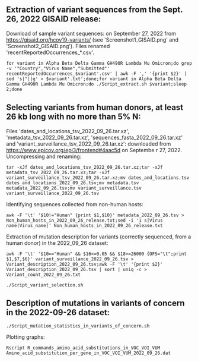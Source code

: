 ## Extraction of variant sequences from the Sept. 26, 2022 GISAID release: ##

Download of sample variant sequences: on September 27, 2022 from https://gisaid.org/hcov19-variants/ (see 'Screenshot1_GISAID.png' and 'Screenshot2_GISAID.png'). Files renamed 'recentReportedOccurrences_*.csv'.

``for variant in Alpha Beta Delta Gamma GH490R Lambda Mu Omicron;do grep -v '"Country","Virus Name","Submitted"' recentReportedOccurrences_$variant'.csv' | awk -F ',' '{print $2}' | sed 's|"||g' > $variant'.txt';done;for variant in Alpha Beta Delta Gamma GH490R Lambda Mu Omicron;do ./Script_extract.sh $variant;sleep 2;done``

## Selecting variants from human donors, at least 26 kb long with no more than 5% N: ##

Files 'dates_and_locations_tsv_2022_09_26.tar.xz', 'metadata_tsv_2022_09_26.tar.xz', 'sequences_fasta_2022_09_26.tar.xz' and 'variant_surveillance_tsv_2022_09_26.tar.xz': downloaded from https://www.epicov.org/epi3/frontend#4aac5d on Septembe
r 27, 2022. Uncompressing and renaming:

``tar -xJf dates_and_locations_tsv_2022_09_26.tar.xz;tar -xJf metadata_tsv_2022_09_26.tar.xz;tar -xJf variant_surveillance_tsv_2022_09_26.tar.xz;mv dates_and_locations.tsv dates_and_locations_2022_09_26.tsv;mv metadata.tsv metadata_2022_09_26.tsv;mv variant_surveillance.tsv variant_surveillance_2022_09_26.tsv``

Identifying sequences collected from non-human hosts:

``awk -F '\t' '$10!="Human" {print $1,$10}' metadata_2022_09_26.tsv > Non_human_hosts_in_2022_09_26_release.txt;sed -i '1 s|Virus name|Virus_name|' Non_human_hosts_in_2022_09_26_release.txt``

Extraction of mutation description for variants (correctly sequenced, from a human donor) in the 2022_09_26 dataset:

``awk -F '\t' '$10=="Human" && $16<=0.05 && $18>=26000 {OFS="\t";print $1,$7,$6}' variant_surveillance_2022_09_26.tsv > Variant_description_2022_09_26.tsv;awk -F '\t' '{print $2}' Variant_description_2022_09_26.tsv | sort | uniq -c > Variant_count_2022_09_26.txt``

``./Script_variant_selection.sh``

## Description of mutations in variants of concern in the 2022-09-26 dataset: ##

``./Script_mutation_statistics_in_variants_of_concern.sh``

Plotting graphs:

``Rscript R_commands_amino_acid_substitutions_in_VOC_VOI_VUM Amino_acid_substitution_per_gene_in_VOC_VOI_VUM_2022_09_26.dat``
